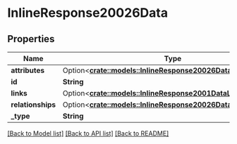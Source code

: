 # InlineResponse20026Data

## Properties

Name | Type | Description | Notes
------------ | ------------- | ------------- | -------------
**attributes** | Option<[**crate::models::InlineResponse20026DataAttributes**](inline_response_200_26_data_attributes.md)> |  | [optional]
**id** | **String** |  | 
**links** | Option<[**crate::models::InlineResponse2001DataLinks**](inline_response_200_1_data_links.md)> |  | [optional]
**relationships** | Option<[**crate::models::InlineResponse20026DataRelationships**](inline_response_200_26_data_relationships.md)> |  | [optional]
**_type** | **String** |  | 

[[Back to Model list]](../README.md#documentation-for-models) [[Back to API list]](../README.md#documentation-for-api-endpoints) [[Back to README]](../README.md)


